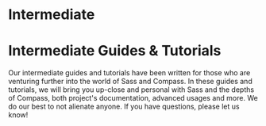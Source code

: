 # Intermediate

# Intermediate Guides &amp; Tutorials

Our intermediate guides and tutorials have been written for those who are venturing further into the world of Sass and Compass. In these guides and tutorials, we will bring you up-close and personal with Sass and the depths of Compass, both project's documentation, advanced usages and more. We do our best to not alienate anyone. If you have questions, please let us know!
